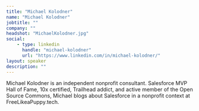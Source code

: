```yaml
---
title: "Michael Kolodner"
name: "Michael Kolodner"
jobtitle: ""
company: ""
headshot: "MichaelKolodner.jpg"
social:
    - type: linkedin
      handle: "michael-kolodner"
      url: "https://www.linkedin.com/in/michael-kolodner/"
layout: speaker
description: ""
---
```


Michael Kolodner is an independent nonprofit consultant. Salesforce MVP Hall of Fame, 10x certified, Trailhead addict, and active member of the Open Source Commons, Michael blogs about Salesforce in a nonprofit context at FreeLikeaPuppy.tech.

